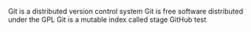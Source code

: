 Git is a distributed version control system
Git is free software distributed under the GPL
Git is a mutable index called stage
GitHub test
